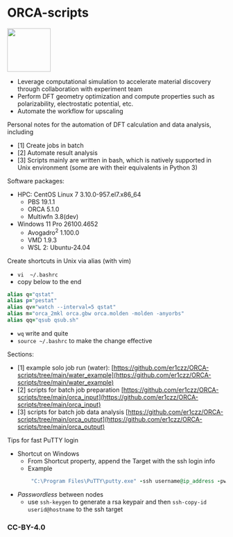 # ORCA-scripts
<img src="https://www.faccts.de/wp-content/uploads/2024/06/Orca-Bildmarke-Hintergrund.png" width="100" height="100">

- Leverage computational simulation to accelerate material discovery through collaboration with experiment team
- Perform DFT geometry optimization and compute properties such as polarizability, electrostatic potential, etc.
- Automate the workflow for upscaling
  
Personal notes for the automation of DFT calculation and data analysis, including
- [1] Create jobs in batch
- [2] Automate result analysis
- [3] Scripts mainly are written in bash, which is natively supported in Unix environment (some are with their equivalents in Python 3) 

Software packages:
- HPC: CentOS Linux 7 3.10.0-957.el7.x86_64
  - PBS 19.1.1
  - ORCA 5.1.0
  - Multiwfn 3.8(dev) 
- Windows 11 Pro 26100.4652
  - Avogadro<sup>2</sup> 1.100.0
  - VMD 1.9.3
  - WSL 2: Ubuntu-24.04

Create shortcuts in Unix via alias (with vim)
- ```vi  ~/.bashrc```
- copy below to the end
```ruby
alias q="qstat"
alias p="pestat"
alias qv="watch --interval=5 qstat"
alias m="orca_2mkl orca.gbw orca.molden -molden -anyorbs"
alias qq="qsub qsub.sh"
```
- ```wq``` write and quite
- ```source ~/.bashrc``` to make the change effective

Sections:
- [1] example solo job run (water): [https://github.com/er1czz/ORCA-scripts/tree/main/water_example](https://github.com/er1czz/ORCA-scripts/tree/main/water_example)
- [2] scripts for batch job preparation [https://github.com/er1czz/ORCA-scripts/tree/main/orca_input](https://github.com/er1czz/ORCA-scripts/tree/main/orca_input)
- [3] scripts for batch job data analysis [https://github.com/er1czz/ORCA-scripts/tree/main/orca_output](https://github.com/er1czz/ORCA-scripts/tree/main/orca_output)


Tips for fast PuTTY login
- Shortcut on Windows
  - From Shortcut property, append the Target with the ssh login info
  - Example
    ```ruby
     "C:\Program Files\PuTTY\putty.exe" -ssh username@ip_address -pw pa22w0rd -P p0rt
    ```
- *Passwordless* between nodes
  - use ```ssh-keygen``` to generate a rsa keypair and then ```ssh-copy-id userid@hostname``` to the ssh target
  
### CC-BY-4.0
